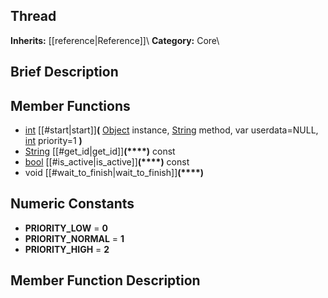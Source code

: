 ##  Thread  
**Inherits:** [[reference|Reference]]\\
**Category:** Core\\
##  Brief Description  

##  Member Functions 
  * [int](class_int) [[#start|start]]**(** [Object](class_object) instance, [String](class_string) method, var userdata=NULL, [int](class_int) priority=1 **)**
  * [String](class_string) [[#get_id|get_id]]**(****)** const
  * [bool](class_bool) [[#is_active|is_active]]**(****)** const
  * void [[#wait_to_finish|wait_to_finish]]**(****)**
##  Numeric Constants  
  * **PRIORITY_LOW** = **0**
  * **PRIORITY_NORMAL** = **1**
  * **PRIORITY_HIGH** = **2**
##  Member Function Description  
